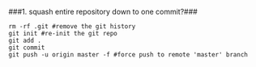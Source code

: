 ###1. squash entire repository down to one commit?###
```cd {git-repo}
rm -rf .git #remove the git history
git init #re-init the git repo
git add . 
git commit
git push -u origin master -f #force push to remote 'master' branch
```


